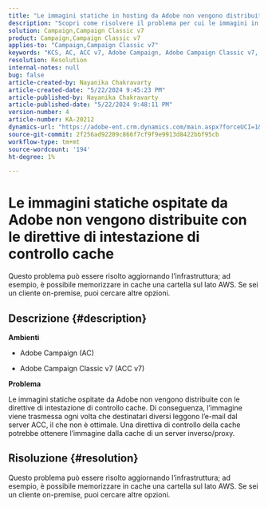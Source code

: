 ```yaml
---
title: "Le immagini statiche in hosting da Adobe non vengono distribuite con le direttive di intestazione di controllo cache"
description: "Scopri come risolvere il problema per cui le immagini in hosting da Adobe non vengono distribuite con le direttive di intestazione per il controllo della cache in Campaign."
solution: Campaign,Campaign Classic v7
product: Campaign,Campaign Classic v7
applies-to: "Campaign,Campaign Classic v7"
keywords: "KCS, AC, ACC v7, Adobe Campaign, Adobe Campaign Classic v7, Risoluzione dei problemi, immagini statiche, in hosting, direttive intestazione di controllo cache"
resolution: Resolution
internal-notes: null
bug: false
article-created-by: Nayanika Chakravarty
article-created-date: "5/22/2024 9:45:23 PM"
article-published-by: Nayanika Chakravarty
article-published-date: "5/22/2024 9:48:11 PM"
version-number: 4
article-number: KA-20212
dynamics-url: "https://adobe-ent.crm.dynamics.com/main.aspx?forceUCI=1&pagetype=entityrecord&etn=knowledgearticle&id=b382d094-8418-ef11-9f8a-6045bd026dc7"
source-git-commit: 2f256ad92209c866f7cf9f9e9913d8422bbf95cb
workflow-type: tm+mt
source-wordcount: '194'
ht-degree: 1%

---
```


# Le immagini statiche ospitate da Adobe non vengono distribuite con le direttive di intestazione di controllo cache


Questo problema può essere risolto aggiornando l’infrastruttura; ad esempio, è possibile memorizzare in cache una cartella sul lato AWS. Se sei un cliente on-premise, puoi cercare altre opzioni.

## Descrizione {#description}


<b>Ambienti</b>

- Adobe Campaign (AC)

- Adobe Campaign Classic v7 (ACC v7)

<b>Problema</b>

Le immagini statiche ospitate da Adobe non vengono distribuite con le direttive di intestazione di controllo cache. Di conseguenza, l’immagine viene trasmessa ogni volta che destinatari diversi leggono l’e-mail dal server ACC, il che non è ottimale. Una direttiva di controllo della cache potrebbe ottenere l’immagine dalla cache di un server inverso/proxy.


## Risoluzione {#resolution}


Questo problema può essere risolto aggiornando l’infrastruttura; ad esempio, è possibile memorizzare in cache una cartella sul lato AWS. Se sei un cliente on-premise, puoi cercare altre opzioni.
